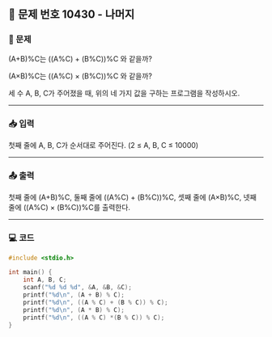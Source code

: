 ## 📝 문제 번호 10430 - 나머지

### 📌 문제
(A+B)%C는 ((A%C) + (B%C))%C 와 같을까?

(A×B)%C는 ((A%C) × (B%C))%C 와 같을까?

세 수 A, B, C가 주어졌을 때, 위의 네 가지 값을 구하는 프로그램을 작성하시오.

---

### 📥 입력
첫째 줄에 A, B, C가 순서대로 주어진다. (2 ≤ A, B, C ≤ 10000)

---

### 📤 출력
첫째 줄에 (A+B)%C, 둘째 줄에 ((A%C) + (B%C))%C, 셋째 줄에 (A×B)%C, 넷째 줄에 ((A%C) × (B%C))%C를 출력한다.

---

### 💻 코드
```c
#include <stdio.h>

int main() {
	int A, B, C;
	scanf("%d %d %d", &A, &B, &C);
	printf("%d\n", (A + B) % C);
	printf("%d\n", ((A % C) + (B % C)) % C);
	printf("%d\n", (A * B) % C);
	printf("%d\n", ((A % C) *(B % C)) % C);
}
```
